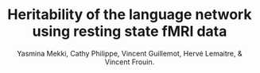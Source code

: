 ---
author: Yasmina Mekki, Cathy Philippe, Vincent Guillemot, Hervé Lemaitre, & Vincent Frouin.
title: Heritability of the language network using resting state fMRI data
year: 2019
type: inproceedings
url: https -//hal-cea.archives-ouvertes.fr/cea-02289470
team: yes
---